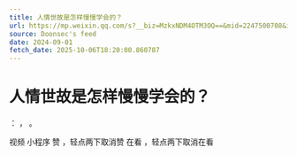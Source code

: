 ```yaml
---
title: 人情世故是怎样慢慢学会的？
url: https://mp.weixin.qq.com/s?__biz=MzkxNDM4OTM3OQ==&mid=2247500708&idx=2&sn=3b169b36ebb5056a1c8fd14f181c77a5
source: Doonsec's feed
date: 2024-09-01
fetch_date: 2025-10-06T18:20:00.860787
---
```


# 人情世故是怎样慢慢学会的？

：
，
。

视频
小程序
赞
，轻点两下取消赞
在看
，轻点两下取消在看